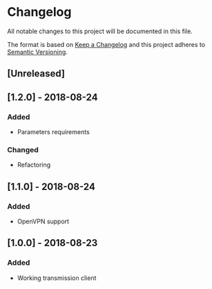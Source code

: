 # Changelog
All notable changes to this project will be documented in this file.

The format is based on [Keep a Changelog](http://keepachangelog.com/en/1.0.0/)
and this project adheres to [Semantic Versioning](http://semver.org/spec/v2.0.0.html).

## [Unreleased]

## [1.2.0] - 2018-08-24
### Added
- Parameters requirements

### Changed
- Refactoring

## [1.1.0] - 2018-08-24
### Added
- OpenVPN support

## [1.0.0] - 2018-08-23
### Added
- Working transmission client
